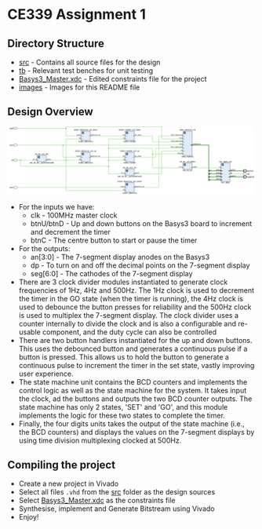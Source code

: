 # CE339 Assignment 1

## Directory Structure
- [src](./src/) - Contains all source files for the design
- [tb](./tb/) - Relevant test benches for unit testing
- [Basys3_Master.xdc](./Basys3_Master.xdc) - Edited constraints file for the project
- [images](./images) - Images for this README file

## Design Overview

![schematic](./images/schematic.png)

- For the inputs we have:
    - clk - 100MHz master clock
    - btnU/btnD - Up and down buttons on the Basys3 board to increment and decrement the timer
    - btnC - The centre button to start or pause the timer
- For the outputs:
    - an[3:0] - The 7-segment display anodes on the Basys3
    - dp - To turn on and off the decimal points on the 7-segment display
    - seg[6:0] - The cathodes of the 7-segment display
- There are 3 clock divider modules instantiated to generate clock frequencies of 1Hz, 4Hz and 500Hz. The 1Hz clock is used to decrement the timer in the GO state (when the timer is running), the 4Hz clock is used to debounce the button presses for reliability and the 500Hz clock is used to multiplex the 7-segment display. The clock divider uses a counter internally to divide the clock and is also a configurable and re-usable component, and the duty cycle can also be controlled
- There are two button handlers instantiated for the up and down buttons. This uses the debounced button and generates a continuous pulse if a button is pressed. This allows us to hold the button to generate a continuous pulse to increment the timer in the set state, vastly improving user experience.
- The state machine unit contains the BCD counters and implements the control logic as well as the state machine for the system. It takes input the clock, ad the buttons and outputs the two BCD counter outputs. The state machine has only 2 states, 'SET' and 'GO', and this module implements the logic for these two states to complete the timer.
- Finally, the four digits units takes the output of the state machine (i.e., the BCD counters) and displays the values on the 7-segment displays by using time division multiplexing clocked at 500Hz.

## Compiling the project

- Create a new project in Vivado
- Select all files `.vhd` from the [src](./src) folder as the design sources
- Select [Basys3_Master.xdc](./Basys3_Master.xdc) as the constraints file
- Synthesise, implement and Generate Bitstream using Vivado
- Enjoy!
